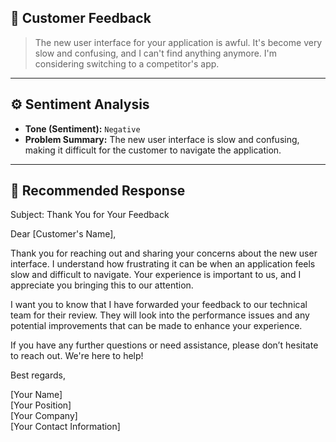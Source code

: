 ## 📩 Customer Feedback
> The new user interface for your application is awful. It's become very slow and confusing, and I can't find anything anymore. I'm considering switching to a competitor's app.

---

## ⚙️ Sentiment Analysis
- **Tone (Sentiment):** `Negative`
- **Problem Summary:** The new user interface is slow and confusing, making it difficult for the customer to navigate the application.

---

## 📝 Recommended Response
Subject: Thank You for Your Feedback

Dear [Customer's Name],

Thank you for reaching out and sharing your concerns about the new user interface. I understand how frustrating it can be when an application feels slow and difficult to navigate. Your experience is important to us, and I appreciate you bringing this to our attention.

I want you to know that I have forwarded your feedback to our technical team for their review. They will look into the performance issues and any potential improvements that can be made to enhance your experience.

If you have any further questions or need assistance, please don’t hesitate to reach out. We're here to help!

Best regards,

[Your Name]  
[Your Position]  
[Your Company]  
[Your Contact Information]